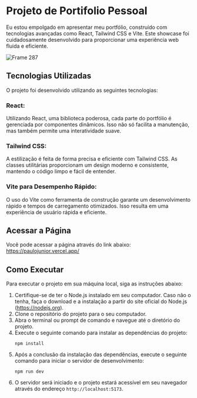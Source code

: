 # Projeto de Portifolio Pessoal

Eu estou empolgado em apresentar meu portfólio, construído com tecnologias avançadas como React, Tailwind CSS e Vite. Este showcase foi cuidadosamente desenvolvido para proporcionar uma experiência web fluida e eficiente.

![Frame 287](https://github.com/pauloJ-r/Portfolio/assets/62119732/1647f709-8fbf-4299-b95a-71c60cce371d)



## Tecnologias Utilizadas

O projeto foi desenvolvido utilizando as seguintes tecnologias:

### React:

Utilizando React, uma biblioteca poderosa, cada parte do portfólio é gerenciada por componentes dinâmicos. Isso não só facilita a manutenção, mas também permite uma interatividade suave.

### Tailwind CSS:

A estilização é feita de forma precisa e eficiente com Tailwind CSS. As classes utilitárias proporcionam um design moderno e consistente, mantendo o código limpo e fácil de entender.

### Vite para Desempenho Rápido:

O uso do Vite como ferramenta de construção garante um desenvolvimento rápido e tempos de carregamento otimizados. Isso resulta em uma experiência de usuário rápida e eficiente.

## Acessar a Página 

Você pode acessar a página através do link abaixo:
https://paulojunior.vercel.app/

## Como Executar 

Para executar o projeto em sua máquina local, siga as instruções abaixo:

1. Certifique-se de ter o Node.js instalado em seu computador. Caso não o tenha, faça o download e a instalação a partir do site oficial do Node.js (https://nodejs.org).
2. Clone o repositório do projeto para o seu computador.
3. Abra o terminal ou prompt de comando e navegue até o diretório do projeto.
4. Execute o seguinte comando para instalar as dependências do projeto:
   ```
   npm install
   ```
5. Após a conclusão da instalação das dependências, execute o seguinte comando para iniciar o servidor de desenvolvimento:
   ```
   npm run dev
   ```
6. O servidor será iniciado e o projeto estará acessível em seu navegador através do endereço `http://localhost:5173`.
